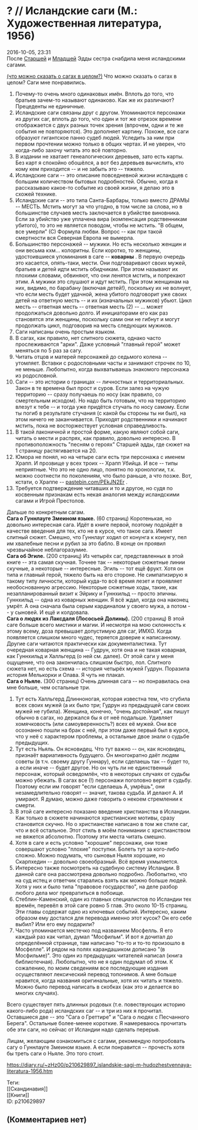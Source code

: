 ? // Исландские саги (М.: Художественная литература, 1956)
==========================================================

  
2016-10-05, 23:31  
 После  [Старшей](Старшая%20Эдда)  и  [Младшей](Снорри%20Стурлусон%20%20Младшая%20Эдда)  Эдды сестра снабдила меня исландскими сагами.   
   
  [(что можно сказать о сагах в целом?)](https://zHz00.diary.ru/p210629897.htm?index=1#linkmore210629897m1)    Что можно сказать о сагах в целом? Саги мне понравились.   
 1. Почему-то очень много одинаковых имён. Вплоть до того, что братьев зачем-то называют одинаково. Как же их различают? Прецеденты не единичные.   
 2. Исландские саги связаны друг с другом. Упоминаются персонажи из других саг, вплоть до того, что один и тот же отрезок времени отображается с двух разных точек зрения (впрочем, одни и те же события не повторяются). Это дополняет картину. Похоже, все саги образуют гигантское панно судеб людей. Уследить за ним при первом прочтении можно только в общих чертах. И не уверен, что когда-либо захочу читать это всё повторно.   
 3. В издании не хватает генеалогических деревьев, зато есть карты. Без карт я спокойно обошёлся, а вот без деревьев вычислить, кто кому кем приходится -- и не забыть это -- тяжело.   
 4. Исландские саги -- это описание повседневной жизни исландцев с большим количеством бытовых подробностей. Обычно, когда я рассказываю какое-то событие из своей жизни, я делаю это в схожей технике.   
 5. Исландские саги -- это типа Санта-Барбары, только вместо ДРАМЫ -- МЕСТЬ. Мстить могут за что угодно, в том числе за слова, но в большинстве случаев месть заключается в убийстве виновника. Если за убийство уже уплачена вира (компенсация родственникам убитого), то это не является поводом, чтобы не мстить. "В общем, все умерли" (С) Формула любви. Вопрос -- как при такой смертности вся Северная Европа не вымерла.   
 6. Большинство персонажей -- мужики. Но есть несколько женщин и они весьма кхм... колоритны. Если коротко, то женщины, удостоившиеся упоминания в саге --  **коварны**  . В первую очередь это касается, опять-таки, мести. Они подговаривают своих мужей, братьев и детей идти мстить обидчикам. При этом называют их плохими словами, обвиняют, что они ленятся мстить, и попрекают этим. А мужики это слушают и идут мстить. При этом женщинам на них, видимо, по барабану (включая детей!), поскольку их не волнует, что если месть будет удачной, жена убитого подговорит уже своих детей на ответную месть -- и их (изначальных мужиков) убьют. Цикл месть -- ответная месть -- ответная месть (2) -- ... может продолжаться довольно долго. И инициаторами его как раз становятся эти женщины, поскольку сами они не гибнут и могут продолжать цикл, подговорив на месть следующих мужиков.   
 7. Саги написаны очень простым языком.   
 8. В сагах, как правило, нет слитного сюжета, однако часто прослеживаются "арки". Даже условный "главный герой" может меняться по 5 раз за сагу.   
 9. Читать отцов и матерей персонажей до седьмого колена -- утомляет. Вставки с родословными часты и занимают строчек по 10, не меньше. Любопытно, когда выхватываешь знакомого персонажа из родословной.   
 10. Саги -- это истории о границах -- личностных и территориальных. Закон в те времена был прост и суров. Если залез на чужую территорию -- сразу получаешь по носу (как правило, со смертельным исходом). Но надо быть готовым, что на территорию влезут к тебе -- и тогда уже придётся стучать по носу самому. Если ты погиб в результате стучания (с какой бы стороны ты ни был), на этом ничего не заканчивается. Приходят родственники и начинают мстить, пока не восторжествует условная справедливость.   
 11. В такой лаконичной и простой форме, какую являют собой саги, читать о мести и распрях, как правило, довольно интересно. В противоположность "песням о героях" Старшей эдды, где сюжет на 1 страницу растягивается на 20.   
 12. Юмора не понял, но на четыре саги есть три персонажа с именем Храпп. И прозвище у всех троих -- Храпп Убийца. И все -- типы неприятные. Что это не одно лицо, понятно по хронологии, т.к. можно соотнести по поколениям, что было раньше, а что позже. Вот, кстати, о Храппе --  [pastebin.com/PEkJN2Er](http://pastebin.com/PEkJN2Er)  .   
 13. Требуется подтверждение читавших и то и другое, но судя по косвенным признакам есть некая аналогия между исландскими сагами и Игрой Престолов.   
   
 Дальше по конкретным сагам.   
  **Сага о Гуннлауге Змеином языке.**  (60 страниц) Коротенькая, но довольно интересная сага. Идёт в книге первой, поэтому подойдёт в качестве введения для тех, кто не в курсе, что такое сага. Имеет слитный сюжет. Смешно, что Гуннлауг ходил от конунга к конунгу, пел им хвалебные песни и рубил за это бабло. В конце он проявил чрезвычайное неблагоразумие.   
  **Сага об Эгиле.**  (200 страниц) Из четырёх саг, представленных в этой книге -- эта самая скучная. Точнее так -- некоторые сюжетные линии скучные, а некоторые -- интересные. Эгиль -- тот ещё фрукт. Хотя он типа и главный герой, тяжело быть на его стороне. Не симпатизирую я такому типу личности, который куда-то всё время лезет и проявляет необоснованную агрессию. Некоторые сюжетные ходы, такие, как незапланированный визит к Эйрику и Гуннхильд -- просто эпичны. Гуннхильд -- одна из коварных женщин. Я всё ждал, когда она наконец умрёт. А она сначала была серым кардиналом у своего мужа, а потом -- у сыновей. И ещё и колдовала.   
  **Сага о людях из Лаксдаля (Лососьей Долины).**  (200 страниц) В этой саге больше всего мистики и магии. И несмотря на мою склонность к этому всему, доза превышает допустимую для саг, ИМХО. Когда появляется слишком много чудес, теряется доверие к написанному. Другие саги читаются практически как документалистика. Тут очередная коварная женщина -- Гудрун, хотя она и не такая коварная, как Гуннхильд и Халльгерд (о ней см. далее). От этой саги у меня ощущение, что она закончилась слишком быстро, лол. Слитного сюжета нет, но есть схема -- история четырёх мужей Гудрун. Поразила история Мелькорки и Олава. Я чуть не плакал.   
  **Сага о Ньяле.**  (300 страниц) Очень длинная сага -- но понравилась она мне больше, чем остальные три.   
 1. Тут есть Халльгерд Длинноногая, которая известна тем, что сгубила всех своих мужей (а их было три; Гудрун из предыдущей саги своих мужей не губила). Женщина, конечно, "очень достойная", как пишут обычно в сагах, но держался бы я от неё подальше. Удивляет хомячковость (или самоуверенность?) всех её мужей. Они все осознанно пошли на брак с ней, при этом даже первый был в курсе, что у неё с характером проблемы, а остальные двое знали о судьбе предыдущих.   
 2. Тут есть Ньяль. Он ясновидец. Что тут важно -- он, как ясновидец, признаёт вариативность будущего. Он многократно даёт людям советы (в т.ч. своему другу Гуннару), если сделаешь так -- будет то, а если иначе -- будет другое. Но он чуть ли не единственный персонаж, который осведомлён, что в некоторых случаях от судьбы можно убежать. В сагах все (!) персонажи поголовно верят в судьбу. Поэтому если им говорят "если сделаешь А, умрёшь", они незамедлительно говорят -- значит, такова судьба. И делают А. И умирают. Я думаю, можно даже говорить о некоем стремлении к смерти.   
 3. В этой саге интересно показано введение христианства в Исландии. Как только в сюжете начинаются христианские мотивы, сразу становится скучно. Но о христианстве написано в том же стиле саг, что и всё остальное. Этот стиль в моём понимании с христианством не вяжется абсолютно. Поэтому эти места читать смешно.   
 4. Хотя в саге и есть условно "хорошие" персонажи, они тоже совершают условно "плохие" поступки. Болеть тут за кого-либо сложно. Можно подумать, что сыновья Ньяля хорошие, но Скарпхедин -- довольно своеобразный. Всё время ухмыляется.   
 5. Интересно также посмотреть на судебную систему Исландии. В данной саге она рассмотрена довольно подробно. Любопытно, что на суд истец и ответчик старались взять как можно больше людей. Хотя у них и было типа "правовое государство", на деле разбор любого дела мог превратиться в побоище.   
 6. Стеблин-Каменский, один из главных специалистов по Исландии тех времён, перевёл в этой саге ровно 5 глав. Это около 10-15 страниц. Эти главы содержат одно из ключевых событий. Интересно, каким образом ему достался для перевода именно этот кусок? Он его себе выбил? Или его ему подарили?   
 7. Часто упоминается местечко под названием Мосфелль. Я его каждый раз как читал, думал "Мосфильм". И вот я дочитал до определённой странице, там написано "то-то и то-то произошло в Мосфелле". И рядом на полях карандашиком дописано "(в Мосфильме)". Это один из предыдущих читателей написал (книга библиотечная). Любопытно, что не я один подумал об этом. К сожалению, по моим сведениям все последующие издания осуществляют лексический перевод топонимов. А мне больше нравится, когда названия оригинальные, хотя их читать и тяжело. Можно было перевод написать в скобках (как это и делается во многих случаях).   
   
 Всего существует пять длинных родовых (т.е. повествующих историю какого-либо рода) исландских саг -- и три из них я прочитал. Оставшиеся две -- это "Сага о Греттире" и "Сага о людях с Песчанного Берега". Остальные более-менее короткие. Я намереваюсь прочитать обе эти саги, но сейчас от Исландии надо сделать перерыв.   
   
 Лицам, желающим ознакомиться с сагами, рекомендую попробовать сагу о Гуннлауге Змеином языке. А если понравится -- прочесть хотя бы треть саги о Ньяле. Это того стоит.     
  
<https://diary.ru/~zHz00/p210629897_islandskie-sagi-m-hudozhestvennaya-literatura-1956.htm>  
  
Теги:  
[[Скандинавия]]  
[[Книги]]  
ID: p210629897  


(Комментариев нет)
------------------